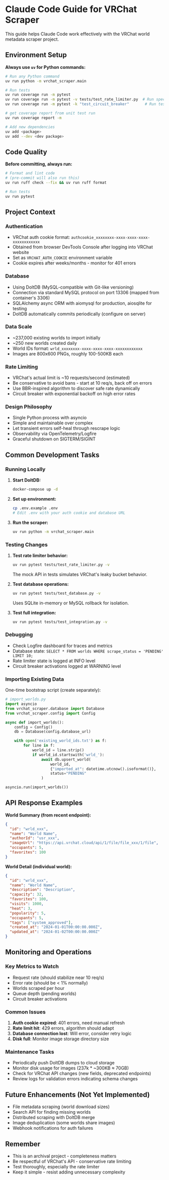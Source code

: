 # Claude Code Guide for VRChat Scraper

This guide helps Claude Code work effectively with the VRChat world metadata scraper project.

## Environment Setup

**Always use `uv` for Python commands:**
```bash
# Run any Python command
uv run python -m vrchat_scraper.main

# Run tests
uv run coverage run -m pytest
uv run coverage run -m pytest -v tests/test_rate_limiter.py  # Run specific test file
uv run coverage run -m pytest -k "test_circuit_breaker"       # Run tests matching pattern

# get coverage report from unit test run
uv run coverage report -m

# Add new dependencies
uv add <package>
uv add --dev <dev package>
```

## Code Quality

**Before committing, always run:**
```bash
# Format and lint code
# (pre-commit will also run this)
uv run ruff check --fix && uv run ruff format 

# Run tests
uv run pytest
```

## Project Context

### Authentication
- VRChat auth cookie format: `authcookie_xxxxxxxx-xxxx-xxxx-xxxx-xxxxxxxxxxxx`
- Obtained from browser DevTools Console after logging into VRChat website
- Set as `VRCHAT_AUTH_COOKIE` environment variable
- Cookie expires after weeks/months - monitor for 401 errors

### Database
- Using DoltDB (MySQL-compatible with Git-like versioning)
- Connection via standard MySQL protocol on port 13306 (mapped from container's 3306)
- SQLAlchemy async ORM with aiomysql for production, aiosqlite for testing
- DoltDB automatically commits periodically (configure on server)

### Data Scale
- ~237,000 existing worlds to import initially
- ~250 new worlds created daily
- World IDs format: `wrld_xxxxxxxx-xxxx-xxxx-xxxx-xxxxxxxxxxxx`
- Images are 800x600 PNGs, roughly 100-500KB each

### Rate Limiting
- VRChat's actual limit is ~10 requests/second (estimated)
- Be conservative to avoid bans - start at 10 req/s, back off on errors
- Use BBR-inspired algorithm to discover safe rate dynamically
- Circuit breaker with exponential backoff on high error rates

### Design Philosophy
- Single Python process with asyncio
- Simple and maintainable over complex
- Let transient errors self-heal through rescrape logic
- Observability via OpenTelemetry/Logfire
- Graceful shutdown on SIGTERM/SIGINT

## Common Development Tasks

### Running Locally

1. **Start DoltDB:**
   ```bash
   docker-compose up -d
   ```

2. **Set up environment:**
   ```bash
   cp .env.example .env
   # Edit .env with your auth cookie and database URL
   ```

3. **Run the scraper:**
   ```bash
   uv run python -m vrchat_scraper.main
   ```

### Testing Changes

1. **Test rate limiter behavior:**
   ```bash
   uv run pytest tests/test_rate_limiter.py -v
   ```
   The mock API in tests simulates VRChat's leaky bucket behavior.

2. **Test database operations:**
   ```bash
   uv run pytest tests/test_database.py -v
   ```
   Uses SQLite in-memory or MySQL rollback for isolation.

3. **Test full integration:**
   ```bash
   uv run pytest tests/test_integration.py -v
   ```

### Debugging

- Check Logfire dashboard for traces and metrics
- Database state: `SELECT * FROM worlds WHERE scrape_status = 'PENDING' LIMIT 10;`
- Rate limiter state is logged at INFO level
- Circuit breaker activations logged at WARNING level

### Importing Existing Data

One-time bootstrap script (create separately):
```python
# import_worlds.py
import asyncio
from vrchat_scraper.database import Database
from vrchat_scraper.config import Config

async def import_worlds():
    config = Config()
    db = Database(config.database_url)

    with open('existing_world_ids.txt') as f:
        for line in f:
            world_id = line.strip()
            if world_id.startswith('wrld_'):
                await db.upsert_world(
                    world_id,
                    {"imported_at": datetime.utcnow().isoformat()},
                    status="PENDING"
                )

asyncio.run(import_worlds())
```

## API Response Examples

**World Summary (from recent endpoint):**
```json
{
  "id": "wrld_xxx",
  "name": "World Name",
  "authorId": "usr_xxx",
  "imageUrl": "https://api.vrchat.cloud/api/1/file/file_xxx/1/file",
  "occupants": 5,
  "favorites": 100
}
```

**World Detail (individual world):**
```json
{
  "id": "wrld_xxx",
  "name": "World Name",
  "description": "Description",
  "capacity": 32,
  "favorites": 100,
  "visits": 1000,
  "heat": 3,
  "popularity": 5,
  "occupants": 5,
  "tags": ["system_approved"],
  "created_at": "2024-01-01T00:00:00.000Z",
  "updated_at": "2024-01-02T00:00:00.000Z"
}
```

## Monitoring and Operations

### Key Metrics to Watch
- Request rate (should stabilize near 10 req/s)
- Error rate (should be < 1% normally)
- Worlds scraped per hour
- Queue depth (pending worlds)
- Circuit breaker activations

### Common Issues

1. **Auth cookie expired**: 401 errors, need manual refresh
2. **Rate limit hit**: 429 errors, algorithm should adapt
3. **Database connection lost**: Will error, consider retry logic
4. **Disk full**: Monitor image storage directory size

### Maintenance Tasks

- Periodically push DoltDB dumps to cloud storage
- Monitor disk usage for images (237k * ~300KB ≈ 70GB)
- Check for VRChat API changes (new fields, deprecated endpoints)
- Review logs for validation errors indicating schema changes

## Future Enhancements (Not Yet Implemented)

- File metadata scraping (world download sizes)
- Search API for finding missing worlds
- Distributed scraping with DoltDB merge
- Image deduplication (some worlds share images)
- Webhook notifications for auth failures

## Remember

- This is an archival project - completeness matters
- Be respectful of VRChat's API - conservative rate limiting
- Test thoroughly, especially the rate limiter
- Keep it simple - resist adding unnecessary complexity

